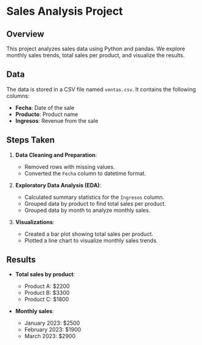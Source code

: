 # Sales Analysis Project

## Overview
This project analyzes sales data using Python and pandas. We explore monthly sales trends, total sales per product, and visualize the results.

## Data
The data is stored in a CSV file named `ventas.csv`. It contains the following columns:

- **Fecha**: Date of the sale
- **Producto**: Product name
- **Ingresos**: Revenue from the sale

## Steps Taken
1. **Data Cleaning and Preparation**:
   - Removed rows with missing values.
   - Converted the `Fecha` column to datetime format.

2. **Exploratory Data Analysis (EDA)**:
   - Calculated summary statistics for the `Ingresos` column.
   - Grouped data by product to find total sales per product.
   - Grouped data by month to analyze monthly sales.

3. **Visualizations**:
   - Created a bar plot showing total sales per product.
   - Plotted a line chart to visualize monthly sales trends.

## Results
- **Total sales by product**:
  - Product A: $2200
  - Product B: $3300
  - Product C: $1800

- **Monthly sales**:
  - January 2023: $2500
  - February 2023: $1900
  - March 2023: $2900
